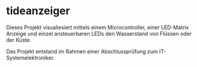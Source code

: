 # tideanzeiger

Dieses Projekt visualiesiert mittels einem Microcontroller, einer LED-Matrix Anzeige und einzel ansteuerbaren LEDs den Wasserstand von Flüssen oder der Küste.

Das Projekt entstand im Rahmen einer Abschlussprüfung zum IT-Systemelektroniker.
